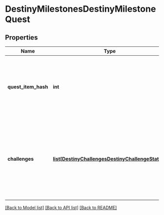 # DestinyMilestonesDestinyMilestoneQuest

## Properties
Name | Type | Description | Notes
------------ | ------------- | ------------- | -------------
**quest_item_hash** | **int** | Quests are defined as Items in content.  As such, this is the hash identifier of the DestinyInventoryItemDefinition that represents this quest.  It will have pointers to all of the stepsin the quest, and display information for the quest (title, description, icon etc)Individual steps will be referred to in the Quest item&#39;s DestinyInventoryItemDefinition.setDataproperty, and themselves are Items with their own renderable data. | [optional] 
**challenges** | [**list[DestinyChallengesDestinyChallengeStatus]**](DestinyChallengesDestinyChallengeStatus.md) | The activities referred to by this quest can have many associated challenges.They are all contained here, with activityHashes so that you can associate them withthe specific activity variants in which they can be found.In retrospect, I probably should have put these under the specific Activity Variants,but it&#39;s too late to change it now.Theoretically, a quest without Activities can still have Challenges, which is whythis is on a higher level than activity/variants, but it probably should have beenin both places.  That may come as a later revision. | [optional] 

[[Back to Model list]](../README.md#documentation-for-models) [[Back to API list]](../README.md#documentation-for-api-endpoints) [[Back to README]](../README.md)


